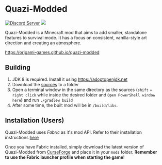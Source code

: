 # Quazi-Modded

[![Discord Server](https://img.shields.io/discord/594411513457147904.svg?color=blueviolet)](https://discord.io/origami)
[![](https://img.shields.io/badge/api-fabric-orange.svg)](https://www.curseforge.com/minecraft/mc-mods/fabric-api/files)

Quazi-Modded is a Minecraft mod that aims to add smaller, standalone features to survival mode.  It has a focus on consistent, vanilla-style art direction and creating an atmosphere.

https://origami-games.github.io/quazi-modded

## Building
1. JDK 8 is required. Install it using https://adoptopenjdk.net
2. Download the [sources](https://gitlab.com/origami-games/quazi-modded/-/archive/master/quazi-modded-master.zip) to a folder
2. Open a terminal window in the same directory as the sources (`shift` + `right click` while inside the desired folder and `Open PowerShell window here`) and run `./gradlew build`
3. After some time, the built mod will be in `/build/libs`.

## Installation (Users)
Quazi-Modded uses *Fabric* as it's mod API. Refer to their installation instructions [here](https://fabricmc.net#installation)

Once you have Fabric installed, simply download the latest version of Quazi-Modded from [CurseForge](https://curseforge.com/minecraft/mc-mods/quazi-modded/files) and place it in your `mods` folder.
**Remember to use the Fabric launcher profile when starting the game!**
